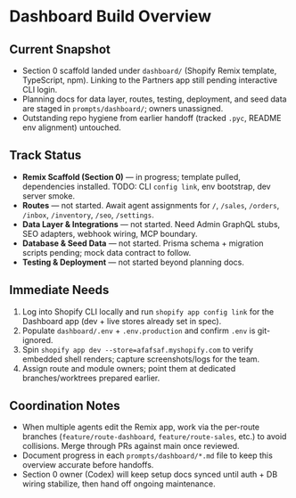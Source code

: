 # Dashboard Build Overview

## Current Snapshot
- Section 0 scaffold landed under `dashboard/` (Shopify Remix template, TypeScript, npm). Linking to the Partners app still pending interactive CLI login.
- Planning docs for data layer, routes, testing, deployment, and seed data are staged in `prompts/dashboard/`; owners unassigned.
- Outstanding repo hygiene from earlier handoff (tracked `.pyc`, README env alignment) untouched.

## Track Status
- **Remix Scaffold (Section 0)** — in progress; template pulled, dependencies installed. TODO: CLI `config link`, env bootstrap, dev server smoke.
- **Routes** — not started. Await agent assignments for `/`, `/sales`, `/orders`, `/inbox`, `/inventory`, `/seo`, `/settings`.
- **Data Layer & Integrations** — not started. Need Admin GraphQL stubs, SEO adapters, webhook wiring, MCP boundary.
- **Database & Seed Data** — not started. Prisma schema + migration scripts pending; mock data contract to follow.
- **Testing & Deployment** — not started beyond planning docs.

## Immediate Needs
1. Log into Shopify CLI locally and run `shopify app config link` for the Dashboard app (dev + live stores already set in spec).
2. Populate `dashboard/.env` + `.env.production` and confirm `.env` is git-ignored.
3. Spin `shopify app dev --store=afafsaf.myshopify.com` to verify embedded shell renders; capture screenshots/logs for the team.
4. Assign route and module owners; point them at dedicated branches/worktrees prepared earlier.

## Coordination Notes
- When multiple agents edit the Remix app, work via the per-route branches (`feature/route-dashboard`, `feature/route-sales`, etc.) to avoid collisions. Merge through PRs against main once reviewed.
- Document progress in each `prompts/dashboard/*.md` file to keep this overview accurate before handoffs.
- Section 0 owner (Codex) will keep setup docs synced until auth + DB wiring stabilize, then hand off ongoing maintenance.
